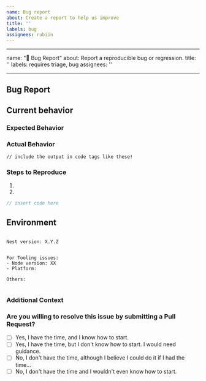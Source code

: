 ```yaml
---
name: Bug report
about: Create a report to help us improve
title: ''
labels: bug
assignees: rubiin
---
```


---

name: "🐛 Bug Report"
about: Report a reproducible bug or regression.
title: ''
labels: requires triage, bug
assignees: ''

---

<!--
  Please follow the template.  If you don't, your issue may be closed.
-->

## Bug Report

## Current behavior

<!-- Describe how the issue manifests. -->

### Expected Behavior

<!--
  A clear and concise description of what you expected to happen.
-->

### Actual Behavior

<!--
  A clear and concise description of what actually happened.

  Please wrap any error messages or output in code tags, instead of images.
-->

```
// include the output in code tags like these!
```

### Steps to Reproduce

<!--
  Your bug will be investigated much faster if we can run your code . I

  Please try to provide a Minimal, Complete, and Verifiable example.
  http://stackoverflow.com/help/mcve
-->

1.
2.

```typescript
// insert code here
```

## Environment

<pre><code>
Nest version: X.Y.Z
<!-- Check whether this is still an issue in the most recent Nest version -->
 
For Tooling issues:
- Node version: XX  <!-- run `node --version` -->
- Platform:  <!-- Mac, Linux, Windows -->

Others:
<!-- Anything else relevant?  Operating system version, IDE, package manager, ... -->
</code></pre>

### Additional Context

<!--
  Add any other context about the bug report here.
-->

### Are you willing to resolve this issue by submitting a Pull Request?

<!--
  Remember that first-time contributors are welcome! 🙌
-->

- [ ] Yes, I have the time, and I know how to start.
- [ ] Yes, I have the time, but I don't know how to start. I would need guidance.
- [ ] No, I don't have the time, although I believe I could do it if I had the time...
- [ ] No, I don't have the time and I wouldn't even know how to start.

<!--
  👋 Have a great day and thank you for the bug report!
-->
